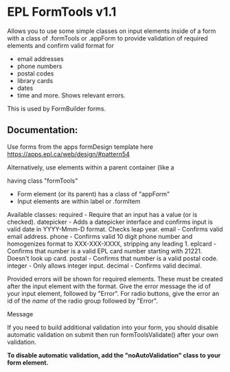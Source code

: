 EPL FormTools v1.1
==================

Allows you to use some simple classes on input elements inside of a form with
a class of .formTools or .appForm to provide validation of required elements
and confirm valid format for
* email addresses
* phone numbers
* postal codes
* library cards
* dates
* time
and more.
Shows relevant errors.

This is used by FormBuilder forms.

Documentation:
--------------

Use forms from the apps formDesign template here
https://apps.epl.ca/web/design/#pattern54

Alternatively, use elements within a parent container (like a <form> having class "formTools"

- Form element (or its parent) has a class of "appForm"
- Input elements are within label or .formItem

Available classes:
required - Require that an input has a value (or is checked).
datepicker - Adds a datepicker interface and confirms input is valid date in YYYY-Mmm-D format. Checks leap year.
email - Confirms valid email address.
phone - Confirms valid 10 digit phone number and homogenizes format to XXX-XXX-XXXX, stripping any leading 1.
eplcard - Confirms that number is a valid EPL card number starting with 21221. Doesn't look up card.
postal - Confirms that number is a valid postal code.
integer - Only allows integer input.
decimal - Confirms valid decimal.


Provided errors will be shown for required elements. These must be created after the input element with the format.
Give the error message the id of your input element, followed by "Error".
For radio buttons, give the error an id of the *name* of the radio group followed by "Error".
<div class="error hidden" id="idError">Message</div>

If you need to build additional validation into your form, you should disable automatic validation on submit
then run formToolsValidate() after your own validation.

**To disable automatic validation, add the "noAutoValidation" class to your form element.**